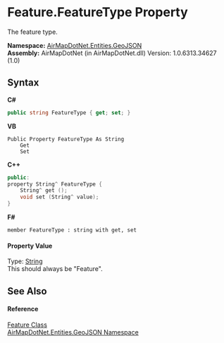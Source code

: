 # Feature.FeatureType Property 
 

The feature type.

**Namespace:**&nbsp;<a href="N_AirMapDotNet_Entities_GeoJSON">AirMapDotNet.Entities.GeoJSON</a><br />**Assembly:**&nbsp;AirMapDotNet (in AirMapDotNet.dll) Version: 1.0.6313.34627 (1.0)

## Syntax

**C#**<br />
``` C#
public string FeatureType { get; set; }
```

**VB**<br />
``` VB
Public Property FeatureType As String
	Get
	Set
```

**C++**<br />
``` C++
public:
property String^ FeatureType {
	String^ get ();
	void set (String^ value);
}
```

**F#**<br />
``` F#
member FeatureType : string with get, set

```


#### Property Value
Type: <a href="http://msdn2.microsoft.com/en-us/library/s1wwdcbf" target="_blank">String</a><br />This should always be "Feature".

## See Also


#### Reference
<a href="T_AirMapDotNet_Entities_GeoJSON_Feature">Feature Class</a><br /><a href="N_AirMapDotNet_Entities_GeoJSON">AirMapDotNet.Entities.GeoJSON Namespace</a><br />